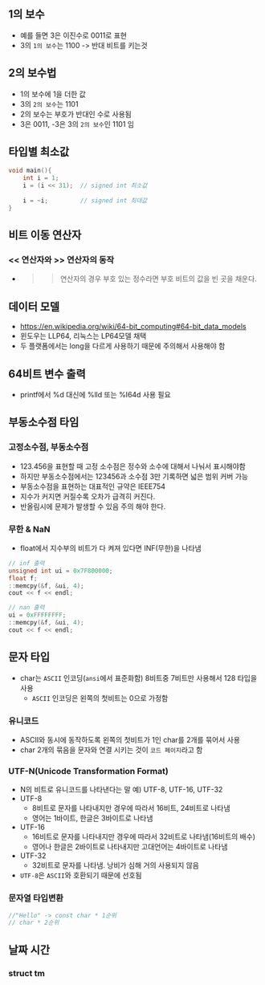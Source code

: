 ## 1의 보수
* 예를 들면 3은 이진수로 0011로 표현
* 3의 `1의 보수`는 1100 -> 반대 비트를 키는것
## 2의 보수법
* 1의 보수에 1을 더한 값
* 3의 `2의 보수`는 1101 
* 2의 보수는 부호가 반대인 수로 사용됨
* 3은 0011, -3은 3의 `2의 보수`인  1101 임

## 타입별 최소값
```c
void main(){
    int i = 1;
    i = (i << 31);  // signed int 최소값
    
    i = ~i;         // signed int 최대값
}
```

## 비트 이동 연산자
### << 연산자와 >> 연산자의 동작
* >> 연산자의 경우 부호 있는 정수라면 부호 비트의 값을 빈 곳을 채운다.

## 데이터 모델 
* https://en.wikipedia.org/wiki/64-bit_computing#64-bit_data_models
* 윈도우는 LLP64, 리눅스는 LP64모델 채택
* 두 플랫폼에서는 long을 다르게 사용하기 때문에 주의해서 사용해야 함

## 64비트 변수 출력
* printf에서 %d 대신에 %lld 또는 %I64d 사용 필요

## 부동소수점 타임
### 고정소수점, 부동소수점
* 123.456을 표현할 때 고정 소수점은 정수와 소수에 대해서 나눠서 표시해야함
* 하지만 부동소수점에서는 123456과 소수점 3만 기록하면 넓은 범위 커버 가능
* 부동소수점을 표현하는 대표적인 규약은 IEEE754
* 지수가 커지면 커질수록 오차가 급격히 커진다. 
* 반올림시에 문제가 발생할 수 있음 주의 해야 한다.
### 무한 & NaN
* float에서 지수부의 비트가 다 켜져 있다면 INF(무한)을 나타냄
```c++
// inf 출력 
unsigned int ui = 0x7F800000;
float f;
::memcpy(&f, &ui, 4);
cout << f << endl;

// nan 출력 
ui = 0xFFFFFFFF;
::memcpy(&f, &ui, 4);
cout << f << endl;
```
## 문자 타입
* char는 `ASCII` 인코딩(`ansi`에서 표준화함) 8비트중 7비트만 사용해서 128 타입을 사용
  * `ASCII` 인코딩은 왼쪽의 첫비트는 0으로 가정함
### 유니코드
* ASCII와 동시에 동작하도록 왼쪽의 첫비트가 1인 char를 2개를 묶어서 사용
* char 2개의 묶음을 문자와 연결 시키는 것이 `코드 페이지`라고 함
### UTF-N(Unicode Transformation Format)
* N의 비트로 유니코드를 나타낸다는 말 예) UTF-8, UTF-16, UTF-32
* UTF-8
  * 8비트로 문자를 나타내지만 경우에 따라서 16비트, 24비트로 나타냄
  * 영어는 1바이트, 한글은 3바이트로 나타냄
* UTF-16
  * 16비트로 문자를 나타내지만 경우에 따라서 32비트로 나타냄(16비트의 배수)
  * 영어나 한글은 2바이트로 나타내지만 고대언어는 4바이트로 나타냄
* UTF-32
  * 32비트로 문자를 나타냄. 낭비가 심해 거의 사용되지 않음
* `UTF-8`은 `ASCII`와 호환되기 때문에 선호됨

### 문자열 타입변환
```c++
//"Hello" -> const char * 1순위
// char * 2순위
```

## 날짜 시간
### struct tm
